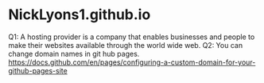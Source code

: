 # NickLyons1.github.io
Q1: A hosting provider is a company that enables businesses and people to make their websites available through the world wide web.
Q2: You can change domain names in git hub pages. https://docs.github.com/en/pages/configuring-a-custom-domain-for-your-github-pages-site 
